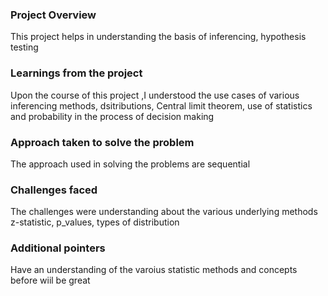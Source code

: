 ### Project Overview

 This project helps in understanding the basis of inferencing, hypothesis testing


### Learnings from the project

 Upon the course of this project ,I understood the use cases of various inferencing methods, dsitributions, Central limit theorem, use of statistics and probability in the process of decision making


### Approach taken to solve the problem

 The approach used in solving the problems are sequential


### Challenges faced

 The challenges were understanding about the various underlying methods z-statistic, p_values, types of distribution


### Additional pointers

 Have an understanding of the varoius statistic methods and concepts before wiil be great


